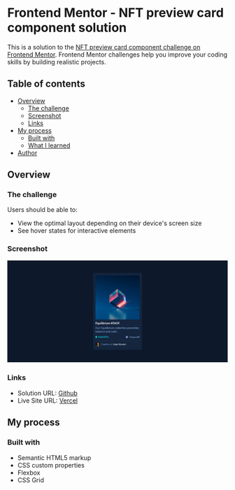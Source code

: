 # Frontend Mentor - NFT preview card component solution

This is a solution to the [NFT preview card component challenge on Frontend Mentor](https://www.frontendmentor.io/challenges/nft-preview-card-component-SbdUL_w0U). Frontend Mentor challenges help you improve your coding skills by building realistic projects. 

## Table of contents

- [Overview](#overview)
  - [The challenge](#the-challenge)
  - [Screenshot](#screenshot)
  - [Links](#links)
- [My process](#my-process)
  - [Built with](#built-with)
  - [What I learned](#what-i-learned)
- [Author](#author)


## Overview

### The challenge

Users should be able to:

- View the optimal layout depending on their device's screen size
- See hover states for interactive elements

### Screenshot

![](/images/screenshot.png)




### Links

- Solution URL: [Github](https://github.com/motuncoded/NFT-preview-card-component)
- Live Site URL: [Vercel](https://nft-preview-card-component-neon-beta.vercel.app/)

## My process

### Built with

- Semantic HTML5 markup
- CSS custom properties
- Flexbox
- CSS Grid

